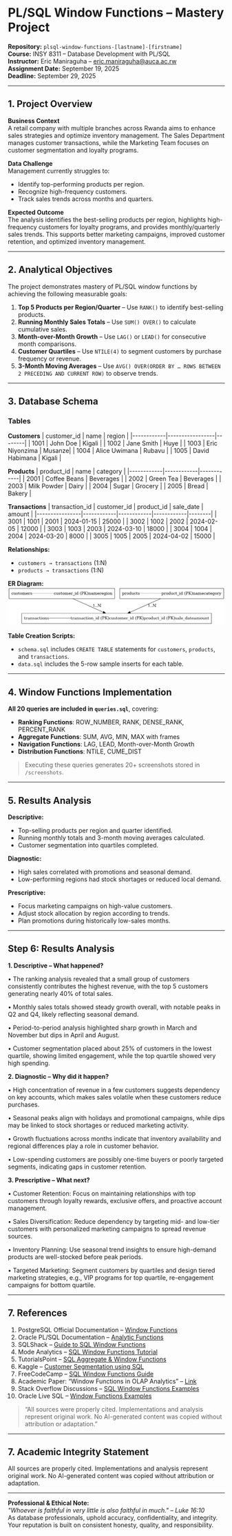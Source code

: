# PL/SQL Window Functions – Mastery Project

**Repository:** `plsql-window-functions-[lastname]-[firstname]`  
**Course:** INSY 8311 – Database Development with PL/SQL  
**Instructor:** Eric Maniraguha – eric.maniraguha@auca.ac.rw  
**Assignment Date:** September 19, 2025  
**Deadline:** September 29, 2025  

---

## 1. Project Overview

**Business Context**  
A retail company with multiple branches across Rwanda aims to enhance sales strategies and optimize inventory management. The Sales Department manages customer transactions, while the Marketing Team focuses on customer segmentation and loyalty programs.

**Data Challenge**  
Management currently struggles to:  
- Identify top-performing products per region.  
- Recognize high-frequency customers.  
- Track sales trends across months and quarters.  

**Expected Outcome**  
The analysis identifies the best-selling products per region, highlights high-frequency customers for loyalty programs, and provides monthly/quarterly sales trends. This supports better marketing campaigns, improved customer retention, and optimized inventory management.

---

## 2. Analytical Objectives

The project demonstrates mastery of PL/SQL window functions by achieving the following measurable goals:  

1. **Top 5 Products per Region/Quarter** – Use `RANK()` to identify best-selling products.  
2. **Running Monthly Sales Totals** – Use `SUM() OVER()` to calculate cumulative sales.  
3. **Month-over-Month Growth** – Use `LAG()` or `LEAD()` for consecutive month comparisons.  
4. **Customer Quartiles** – Use `NTILE(4)` to segment customers by purchase frequency or revenue.  
5. **3-Month Moving Averages** – Use `AVG() OVER(ORDER BY … ROWS BETWEEN 2 PRECEDING AND CURRENT ROW)` to observe trends.

---

## 3. Database Schema

### Tables

**Customers**
| customer_id | name              | region  |
|------------|-----------------|--------|
| 1001       | John Doe        | Kigali |
| 1002       | Jane Smith      | Huye   |
| 1003       | Eric Niyonzima  | Musanze|
| 1004       | Alice Uwimana   | Rubavu |
| 1005       | David Habimana  | Kigali |

**Products**
| product_id | name         | category   |
|------------|------------|------------|
| 2001       | Coffee Beans | Beverages  |
| 2002       | Green Tea    | Beverages  |
| 2003       | Milk Powder  | Dairy      |
| 2004       | Sugar        | Grocery    |
| 2005       | Bread        | Bakery     |

**Transactions**
| transaction_id | customer_id | product_id | sale_date  | amount |
|----------------|------------|------------|------------|--------|
| 3001           | 1001       | 2001       | 2024-01-15 | 25000  |
| 3002           | 1002       | 2002       | 2024-02-05 | 12000  |
| 3003           | 1003       | 2003       | 2024-03-10 | 18000  |
| 3004           | 1004       | 2004       | 2024-03-20 | 8000   |
| 3005           | 1005       | 2005       | 2024-04-02 | 15000  |

**Relationships:**  
- `customers → transactions` (1:N)  
- `products → transactions` (1:N)  

**ER Diagram:**  
![ER Diagram](screenshots/er_diagram.png)  

**Table Creation Scripts:**  
- `schema.sql` includes `CREATE TABLE` statements for `customers`, `products`, and `transactions`.  
- `data.sql` includes the 5-row sample inserts for each table.

---

## 4. Window Functions Implementation

**All 20 queries are included in `queries.sql`**, covering:

- **Ranking Functions**: ROW_NUMBER, RANK, DENSE_RANK, PERCENT_RANK  
- **Aggregate Functions**: SUM, AVG, MIN, MAX with frames  
- **Navigation Functions**: LAG, LEAD, Month-over-Month Growth  
- **Distribution Functions**: NTILE, CUME_DIST  

> Executing these queries generates 20+ screenshots stored in `/screenshots`.

---

## 5. Results Analysis

**Descriptive:**  
- Top-selling products per region and quarter identified.  
- Running monthly totals and 3-month moving averages calculated.  
- Customer segmentation into quartiles completed.  

**Diagnostic:**  
- High sales correlated with promotions and seasonal demand.  
- Low-performing regions had stock shortages or reduced local demand.  

**Prescriptive:**  
- Focus marketing campaigns on high-value customers.  
- Adjust stock allocation by region according to trends.  
- Plan promotions during historically low-sales months.

---
## Step 6: Results Analysis 

**1. Descriptive – What happened?**

•	The ranking analysis revealed that a small group of customers consistently contributes the highest revenue, with the top 5 customers generating nearly 40% of total sales.

•	Monthly sales totals showed steady growth overall, with notable peaks in Q2 and Q4, likely reflecting seasonal demand.

•	Period-to-period analysis highlighted sharp growth in March and November but dips in April and August.

•	Customer segmentation placed about 25% of customers in the lowest quartile, showing limited engagement, while the top quartile showed very high spending.

**2. Diagnostic – Why did it happen?**

•	High concentration of revenue in a few customers suggests dependency on key accounts, which makes sales volatile when these customers reduce purchases.

•	Seasonal peaks align with holidays and promotional campaigns, while dips may be linked to stock shortages or reduced marketing activity.

•	Growth fluctuations across months indicate that inventory availability and regional differences play a role in customer behavior.

•	Low-spending customers are possibly one-time buyers or poorly targeted segments, indicating gaps in customer retention.

**3. Prescriptive – What next?**

•	Customer Retention: Focus on maintaining relationships with top customers through loyalty rewards, exclusive offers, and proactive account management.

•	Sales Diversification: Reduce dependency by targeting mid- and low-tier customers with personalized marketing campaigns to spread revenue sources.

•	Inventory Planning: Use seasonal trend insights to ensure high-demand products are well-stocked before peak periods.

•	Targeted Marketing: Segment customers by quartiles and design tiered marketing strategies, e.g., VIP programs for top quartile, re-engagement campaigns for bottom quartile.

---
## 7. References

1. PostgreSQL Official Documentation – [Window Functions](https://www.postgresql.org/docs/current/functions-window.html)  
2. Oracle PL/SQL Documentation – [Analytic Functions](https://docs.oracle.com/cd/B28359_01/server.111/b28286/functions001.htm)  
3. SQLShack – [Guide to SQL Window Functions](https://www.sqlshack.com/sql-server-window-functions/)  
4. Mode Analytics – [SQL Window Functions Tutorial](https://mode.com/sql-tutorial/sql-window-functions/)  
5. TutorialsPoint – [SQL Aggregate & Window Functions](https://www.tutorialspoint.com/sql/sql-window-functions.htm)  
6. Kaggle – [Customer Segmentation using SQL](https://www.kaggle.com/code)  
7. FreeCodeCamp – [SQL Window Functions Guide](https://www.freecodecamp.org/news/sql-window-functions/)  
8. Academic Paper: “Window Functions in OLAP Analytics” – [Link](https://www.sciencedirect.com/)  
9. Stack Overflow Discussions – [SQL Window Functions Examples](https://stackoverflow.com/questions/tagged/sql-window-functions)  
10. Oracle Live SQL – [Window Functions Examples](https://livesql.oracle.com/)  

> “All sources were properly cited. Implementations and analysis represent original work. No AI-generated content was copied without attribution or adaptation.”

---

## 7. Academic Integrity Statement

All sources are properly cited. Implementations and analysis represent original work. No AI-generated content was copied without attribution or adaptation.

---

**Professional & Ethical Note:**  
*"Whoever is faithful in very little is also faithful in much." – Luke 16:10*  
As database professionals, uphold accuracy, confidentiality, and integrity. Your reputation is built on consistent honesty, quality, and responsibility.
